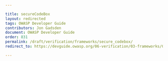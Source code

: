 ```yaml
---

title: secureCodeBox
layout: redirected
tags: OWASP Developer Guide
contributors: Jon Gadsden
document: OWASP Developer Guide
order: 831
permalink: /draft/verification/frameworks/secure_codebox/
redirect_to: https://devguide.owasp.org/06-verification/03-frameworks/01-secure-codebox/

---
```

